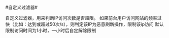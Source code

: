 #自定义过滤器#

自定义过滤器，用来判断IP访问次数是否超限。
如果前台用户访问网站的频率过快（比如：达到或超过50次/s），则判定该IP为恶意刷新操作，限制该ip访问
默认限制访问时间为1小时，一小时后自定解除限制